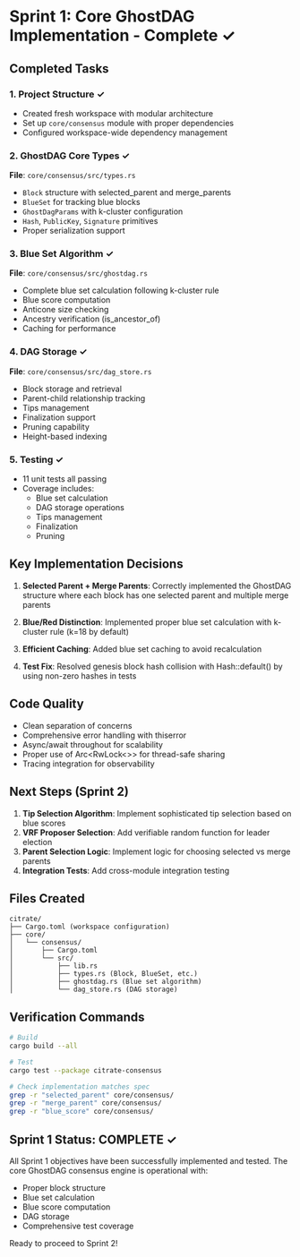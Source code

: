 # Sprint 1: Core GhostDAG Implementation - Complete ✓

## Completed Tasks

### 1. Project Structure ✓
- Created fresh workspace with modular architecture
- Set up `core/consensus` module with proper dependencies
- Configured workspace-wide dependency management

### 2. GhostDAG Core Types ✓
**File**: `core/consensus/src/types.rs`
- `Block` structure with selected_parent and merge_parents
- `BlueSet` for tracking blue blocks
- `GhostDagParams` with k-cluster configuration
- `Hash`, `PublicKey`, `Signature` primitives
- Proper serialization support

### 3. Blue Set Algorithm ✓
**File**: `core/consensus/src/ghostdag.rs`
- Complete blue set calculation following k-cluster rule
- Blue score computation
- Anticone size checking
- Ancestry verification (is_ancestor_of)
- Caching for performance

### 4. DAG Storage ✓
**File**: `core/consensus/src/dag_store.rs`
- Block storage and retrieval
- Parent-child relationship tracking
- Tips management
- Finalization support
- Pruning capability
- Height-based indexing

### 5. Testing ✓
- 11 unit tests all passing
- Coverage includes:
  - Blue set calculation
  - DAG storage operations
  - Tips management
  - Finalization
  - Pruning

## Key Implementation Decisions

1. **Selected Parent + Merge Parents**: Correctly implemented the GhostDAG structure where each block has one selected parent and multiple merge parents

2. **Blue/Red Distinction**: Implemented proper blue set calculation with k-cluster rule (k=18 by default)

3. **Efficient Caching**: Added blue set caching to avoid recalculation

4. **Test Fix**: Resolved genesis block hash collision with Hash::default() by using non-zero hashes in tests

## Code Quality

- Clean separation of concerns
- Comprehensive error handling with thiserror
- Async/await throughout for scalability
- Proper use of Arc<RwLock<>> for thread-safe sharing
- Tracing integration for observability

## Next Steps (Sprint 2)

1. **Tip Selection Algorithm**: Implement sophisticated tip selection based on blue scores
2. **VRF Proposer Selection**: Add verifiable random function for leader election
3. **Parent Selection Logic**: Implement logic for choosing selected vs merge parents
4. **Integration Tests**: Add cross-module integration testing

## Files Created

```
citrate/
├── Cargo.toml (workspace configuration)
├── core/
│   └── consensus/
│       ├── Cargo.toml
│       └── src/
│           ├── lib.rs
│           ├── types.rs (Block, BlueSet, etc.)
│           ├── ghostdag.rs (Blue set algorithm)
│           └── dag_store.rs (DAG storage)
```

## Verification Commands

```bash
# Build
cargo build --all

# Test
cargo test --package citrate-consensus

# Check implementation matches spec
grep -r "selected_parent" core/consensus/
grep -r "merge_parent" core/consensus/
grep -r "blue_score" core/consensus/
```

## Sprint 1 Status: COMPLETE ✓

All Sprint 1 objectives have been successfully implemented and tested. The core GhostDAG consensus engine is operational with:
- Proper block structure
- Blue set calculation
- Blue score computation
- DAG storage
- Comprehensive test coverage

Ready to proceed to Sprint 2!
